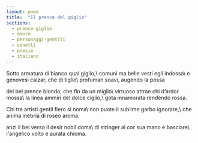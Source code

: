 ```yaml
---
layout: poem
title:  "Il prence del giglio"
sections:
  - prence-giglio
  - amore
  - personaggi-gentili
  - sonetti
  - poesie
  - italiano
---
```


Sotto armatura di bianco qual giglio,\\
comuni ma belle vesti egli indossa\\
e genovesi calzar, che di tiglio\\
profuman soavi, augendo la possa

del bel prence biondo, che fin da un miglio\\
virtuoso attrae chi d’ardor mossa\\
la linea ammiri del dolce ciglio,\\
gota innamorata rendendo rossa.

Chi tra artisti gentil fiero si noma\\
non puote il sublime garbo ignorare,\\
che anima inebria di roseo aroma:

anzi il bel verso il desir nobil doma\\
di stringer al cor sua mano e basciare\\
l'angelico volto e aurata chioma.
